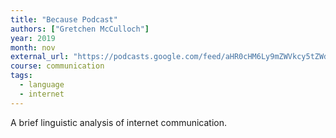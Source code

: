 ```yaml
---
title: "Because Podcast"
authors: ["Gretchen McCulloch"]
year: 2019
month: nov
external_url: "https://podcasts.google.com/feed/aHR0cHM6Ly9mZWVkcy5tZWdhcGhvbmUuZm0vdGhlZXpyYWtsZWluc2hvdw/episode/Y2ZjZWViMGUtZmE3My0xMWU4LTkyN2EtOGI5ZTNjZTViZDJl"
course: communication
tags:
  - language
  - internet
---
```


A brief linguistic analysis of internet communication.

